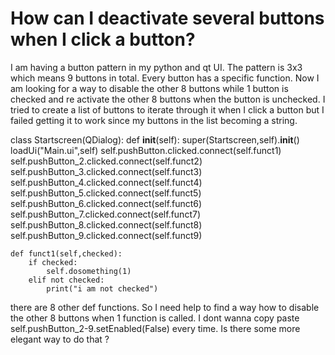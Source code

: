 
# How can I deactivate several buttons when I click a button?

I am having a button pattern in my python and qt  UI. The pattern is 3x3 which means 9 buttons in total.
Every button has a specific function. Now I am looking for a way to disable the other 8 buttons while 1 button is checked and re activate the other 8 buttons when the button is unchecked.
I tried to create a list of buttons to iterate through it when I click a button but I failed getting it to work since my buttons in the list becoming a string.

    

class Startscreen(QDialog):
    def __init__(self):
        super(Startscreen,self).__init__()
        loadUi("Main.ui",self)
        self.pushButton.clicked.connect(self.funct1)
        self.pushButton_2.clicked.connect(self.funct2)
        self.pushButton_3.clicked.connect(self.funct3)
        self.pushButton_4.clicked.connect(self.funct4)
        self.pushButton_5.clicked.connect(self.funct5)
        self.pushButton_6.clicked.connect(self.funct6)
        self.pushButton_7.clicked.connect(self.funct7)
        self.pushButton_8.clicked.connect(self.funct8)
        self.pushButton_9.clicked.connect(self.funct9)



    def funct1(self,checked):
        if checked: 
            self.dosomething(1)
        elif not checked: 
            print("i am not checked")


there are 8 other def functions. So I need help to find a way how to disable the other 8 buttons when 1 function is called.
I dont wanna copy paste self.pushButton_2-9.setEnabled(False) every time.
Is there some more elegant way to do that ?

        